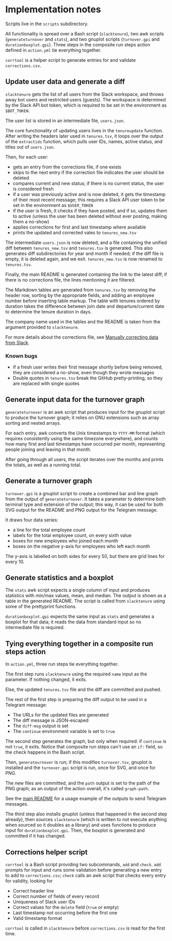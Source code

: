 # Implementation notes

Scripts live in the `scripts` subdirectory.

All functionality is spread over a Bash script (`slacktenure`), two awk scripts
(`generateturnover` and `stats`), and two gnuplot scripts (`turnover.gpi` and
`durationboxplot.gpi`). Three steps in the composite run steps action defined
in `action.yml` tie everything together.

`corrtool` is a helper script to generate entries for and validate
`corrections.csv`.

## Update user data and generate a diff

`slacktenure` gets the list of all users from the Slack workspace, and throws
away bot users and restricted users (guests). The workspace is determined by
the Slack API bot token, which is required to be set in the environment as
`$BOT_TOKEN`.

The user list is stored in an intermediate file, `users.json`.

The core functionality of updating users lives in the `tenureupdate` function.
After writing the headers later used in `tenures.tsv`, it loops over the output
of the `extractids` function, which pulls user IDs, names, active status, and
titles out of `users.json`.

Then, for each user:

- gets an entry from the corrections file, if one exists
- skips to the next entry if the correction file indicates the user should be
  deleted
- compares current and new status; if there is no current status, the user is
  considered fresh
- if a user was previously active and is now deleted, it gets the timestamp of
  their most recent message; this requires a Slack API user token to be set in
  the environment as `$USER_TOKEN`
- if the user is fresh, it checks if they have posted, and if so, updates them
  to active (unless the user has been deleted without ever posting, making them
  a no-show)
- applies corrections for first and last timestamp where available
- prints the updated and corrected vales to `tenures_new.tsv`

The intermediate `users.json` is now deleted, and a file containing the unified
diff between `tenures_new.tsv` and `tenures.tsv` is generated. This also
generates diff subdirectories for year and month if needed; if the diff file is
empty, it is deleted again, and we exit. `tenures_new.tsv` is now renamed to
`tenures.tsv`.

Finally, the main README is generated containing the link to the latest diff;
if there is no corrections file, the lines mentioning it are filtered.

The Markdown tables are generated from `tenures.tsv` by removing the header
row, sorting by the appropriate fields, and adding an employee number before
inserting table markup. The table with tenures ordered by duration takes the
difference between join date and departure/current date to determine the tenure
duration in days.

The company name used in the tables and the README is taken from the argument
provided to `slacktenure`.

For more details about the corrections file, see [Manually correcting data from
Slack][1].

[1]: <corrections.md>

### Known bugs

- If a fresh user writes their first message shortly before being removed, they
  are considered a no-show, even though they wrote messages
- Double quotes in `tenures.tsv` break the GitHub pretty-printing, so they are
  replaced with single quotes

## Generate input data for the turnover graph

`generateturnover` is an awk script that produces input for the gnuplot script
to produce the turnover graph; it relies on GNU extensions such as array
sorting and nested arrays.

For each entry, awk converts the Unix timestamps to `YYYY-MM` format (which
requires consistently using the same timezone everywhere), and counts how many
first and last timestamps have occurred per month, representing people joining
and leaving in that month.

After going through all users, the script iterates over the months and prints
the totals, as well as a running total.

## Generate a turnover graph

`turnover.gpi` is a gnuplot script to create a combined bar and line graph from
the output of `generateturnover`. It takes a parameter to determine both
terminal type and extension of the output; this way, it can be used for both
SVG output for the README and PNG output for the Telegram message.

It draws four data series:

- a line for the total employee count
- labels for the total employee count, on every sixth value
- boxes for new employees who joined each month
- boxes on the negative y-axis for employees who left each month

The y-axis is labelled on both sides for every 50, but there are grid lines for
every 10.

## Generate statistics and a boxplot

The `stats` awk script expects a single column of input and produces statistics
with min/max values, mean, and median. The output is shown as a table in the
generated README. The script is called from `slacktenure` using some of the
prettyprint functions.

`durationboxplot.gpi` expects the same input as `stats` and generates a boxplot
for that data; it reads the data from standard input so no intermediate file is
required.

## Tying everything together in a composite run steps action

In `action.yml`, three run steps tie everything together.

The first step runs `slacktenure` using the required `name` input as the
parameter. If nothing changed, it exits.

Else, the updated `tenures.tsv` file and the diff are committed and pushed.

The rest of the first step is preparing the diff output to be used in a
Telegram message:

- The URLs for the updated files are generated
- The diff message is JSON-escaped
- The `diff-msg` output is set
- The `continue` environment variable is set to `true`

The second step generates the graph, but only when required: if `continue` is
not `true`, it exits. Notice that composite run steps can't use an `if:` field,
so the check happens in the Bash script.

Then, `generateurnover` is run; if this modifies `turnover.tsv`, gnuplot is
installed and the `turnover.gpi` script is run, once for SVG, and once for PNG.

The new files are committed, and the `path` output is set to the path of the
PNG graph; as an output of the action overall, it's called `graph-path`.

See the [main README][2] for a usage example of the outputs to send Telegram
messages.

The third step also installs gnuplot (unless that happened in the second step
already), then sources `slacktenure` (which is written to not execute anything
when sourced so it doubles as a library) and uses functions to produce input
for `durationboxplot.gpi`. Then, the boxplot is generated and committed if it
has changed.

[2]: <../README.md>

## Corrections helper script

`corrtool` is a Bash script providing two subcommands, `add` and `check`. `add`
prompts for input and runs some validation before generating a new entry to add
to `corrections.csv`; `check` calls an awk script that checks every entry for
validity, looking for

- Correct header line
- Correct number of fields of every record
- Uniqueness of Slack user IDs
- Correct values for the `delete` field (`true` or empty)
- Last timestamp not occurring before the first one
- Valid timestamp format

`corrtool` is called in `slacktenure` before `corrections.csv` is read for the
first time.

